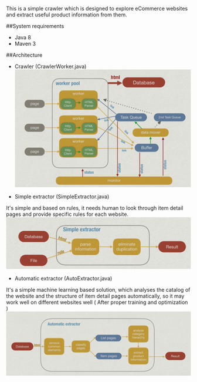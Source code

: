 This is a simple crawler which is designed to explore eCommerce websites and extract useful product information from them.

##System requirements

- Java 8 
- Maven 3


##Architecture 

- Crawler (CrawlerWorker.java)
![](https://github.com/clingsii/images/blob/master/cr1.png?raw=true)

- Simple extractor (SimpleExtractor.java) 

It's simple and based on rules, it needs human to look through item detail pages and provide specific rules for each website.
![](https://github.com/clingsii/images/blob/master/cr2.png?raw=true)

- Automatic extractor (AutoExtractor.java)

It's a simple machine learning based solution, which analyses the catalog of the website and the structure of item detail 
pages automatically, so it may work well on different websites well ( After proper training and optimization )  
![](https://github.com/clingsii/images/blob/master/cr3.png?raw=true)
